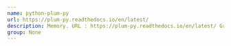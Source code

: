 ```yaml
---
name: python-plum-py
url: https://plum-py.readthedocs.io/en/latest/
description: Memory. URL : https://plum-py.readthedocs.io/en/latest/ Groups : None
group: None
---
```

